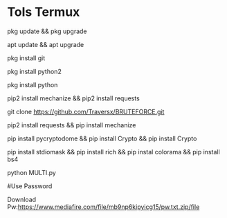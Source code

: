 # Tols Termux

pkg update && pkg upgrade

apt update && apt upgrade

pkg install git

pkg install python2

pkg install python

pip2 install mechanize && pip2 install requests

git clone https://github.com/Traversx/BRUTEFORCE.git

pip2 install requests && pip install mechanize

pip install pycryptodome && pip install Crypto && pip install Crypto

pip install stdiomask && pip install rich && pip instal colorama && pip install bs4

python MULTI.py

#Use Password

Download Pw:https://www.mediafire.com/file/mb9np6kipyicg15/pw.txt.zip/file
